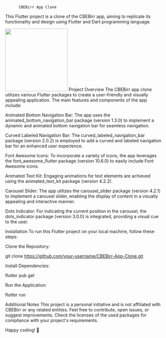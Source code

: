           CBEBirr App Clone
This Flutter project is a clone of the CBEBirr app, aiming to replicate its functionality and design using Flutter and Dart programming language.



<img src="https://github.com/birukbr7/Cbe-Birr-clone-by-biruk/assets/106627959/b890561b-23c8-49a1-9ec1-d8a172a9cea3" width="200">
Project Overview
The CBEBirr app clone utilizes various Flutter packages to create a user-friendly and visually appealing application. The main features and components of the app include:

Animated Bottom Navigation Bar: The app uses the animated_bottom_navigation_bar package (version 1.3.0) to implement a dynamic and animated bottom navigation bar for seamless navigation.

Curved Labeled Navigation Bar: The curved_labeled_navigation_bar package (version 2.0.2) is employed to add a curved and labeled navigation bar for an enhanced user experience.

Font Awesome Icons: To incorporate a variety of icons, the app leverages the font_awesome_flutter package (version 10.6.0) to easily include Font Awesome icons.

Animated Text Kit: Engaging animations for text elements are achieved using the animated_text_kit package (version 4.2.2).

Carousel Slider: The app utilizes the carousel_slider package (version 4.2.1) to implement a carousel slider, enabling the display of content in a visually appealing and interactive manner.

Dots Indicator: For indicating the current position in the carousel, the dots_indicator package (version 3.0.0) is integrated, providing a visual cue to the user.


Installation
To run this Flutter project on your local machine, follow these steps:

Clone the Repository:


git clone https://github.com/your-username/CBEBirr-App-Clone.git



Install Dependencies:

flutter pub get



Run the Application:


flutter run

Additional Notes
This project is a personal initiative and is not affiliated with CBEBirr or any related entities.
Feel free to contribute, open issues, or suggest improvements.
Check the licenses of the used packages for compliance with your project's requirements.




Happy coding! 🚀
